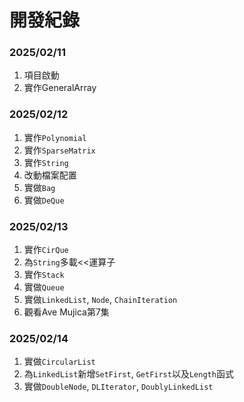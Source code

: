 # 開發紀錄

### 2025/02/11
1. 項目啟動
2. 實作GeneralArray

### 2025/02/12
1. 實作`Polynomial`
2. 實作`SparseMatrix`
3. 實作`String`
4. 改動檔案配置
5. 實做`Bag`
6. 實做`DeQue`

### 2025/02/13
1. 實作`CirQue`
2. 為`String`多載<<運算子
3. 實作`Stack`
4. 實做`Queue`
5. 實做`LinkedList`, `Node`, `ChainIteration`
6. 觀看Ave Mujica第7集

### 2025/02/14
1. 實做`CircularList`
2. 為`LinkedList`新增`SetFirst`, `GetFirst`以及`Length`函式
3. 實做`DoubleNode`, `DLIterator`, `DoublyLinkedList`